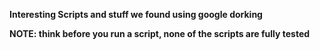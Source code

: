 <b>Interesting Scripts and stuff we found using google dorking</b>

<b>NOTE: think before you run a script, none of the scripts are fully tested</b>
